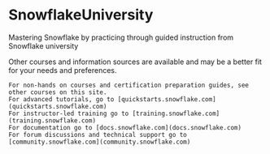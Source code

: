 # SnowflakeUniversity
Mastering Snowflake by practicing through guided instruction from Snowflake university

Other courses and information sources are available and may be a better fit for your needs and preferences. 

    For non-hands on courses and certification preparation guides, see other courses on this site. 
    For advanced tutorials, go to [quickstarts.snowflake.com](quickstarts.snowflake.com)
    For instructor-led training go to [training.snowflake.com](training.snowflake.com)
    For documentation go to [docs.snowflake.com](docs.snowflake.com)
    For forum discussions and technical support go to [community.snowflake.com](community.snowflake.com) 

